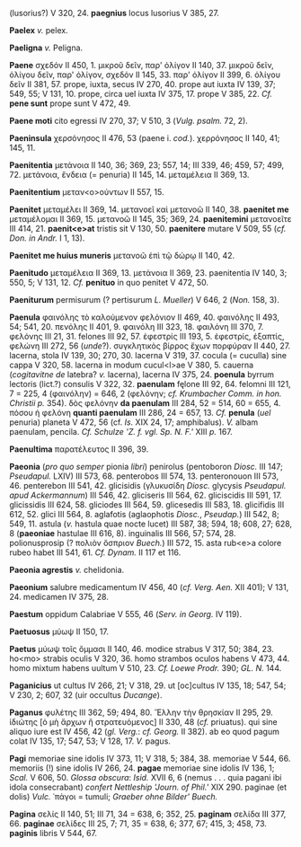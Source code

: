 (lusorius?) V 320, 24. **paegnius** locus lusorius V 385, 27.

**Paelex** *v.* pelex.

**Paeligna** *v.* Peligna.

**Paene** σχεδόν II 450, 1. μικροῦ δεῖν, παρ' ὀλίγον II 140, 37. μικροῦ
δεῖν, ὀλίγου δεῖν, παρ' ὀλίγον, σχεδόν II 145, 33. παρ' ὀλίγον II 399,
6. ὀλίγου δεῖν II 381, 57. prope, iuxta, secus IV 270, 40. prope aut
iuxta IV 139, 37; 549, 55; V 131, 10. prope, circa uel iuxta IV 375, 17.
prope V 385, 22. *Cf.* **pene sunt** prope sunt V 472, 49.

**Paene moti** cito egressi IV 270, 37; V 510, 3 (*Vulg. psalm.* 72, 2).

**Paeninsula** χερσόνησος II 476, 53 (paene i. *cod.*). χερρόνησος II
140, 41; 145, 11.

**Paenitentia** μετάνοια II 140, 36; 369, 23; 557, 14; III 339, 46; 459,
57; 499, 72. μετάνοια, ἔνδεια (= penuria) II 145, 14. μεταμέλεια II 369,
13.

**Paenitentium** μεταν\<ο\>ούντων II 557, 15.

**Paenitet** μεταμέλει II 369, 14. μετανοεῖ καὶ μετανοῶ II 140, 38.
**paenitet me** μεταμέλομαι II 369, 15. μετανοῶ II 145, 35; 369, 24.
**paenitemini** μετανοεῖτε III 414, 21. **paenit\<e\>at** tristis sit V
130, 50. **paenitere** mutare V 509, 55 (*cf. Don. in Andr.* I 1, 13).

**Paenitet me huius muneris** μετανοῶ ἐπὶ τῷ δώρῳ II 140, 42.

**Paenitudo** μεταμέλεια II 369, 13. μετάνοια II 369, 23. paenitentia IV
140, 3; 550, 5; V 131, 12. *Cf.* **penituo** in quo penitet V 472, 50.

**Paeniturum** permisurum (? pertisurum *L. Mueller*) V 646, 2 (*Non.*
158, 3).

**Paenula** φαινόλης τὸ καλούμενον φελόνιον II 469, 40. φαινόλης II 493,
54; 541, 20. πενόλης II 401, 9. φαινόλη III 323, 18. φαιλόνη III 370, 7.
φελόνης III 21, 31. felones III 92, 57. ἐφεστρίς III 193, 5. ἐφεστρίς,
ἐξαπτίς, φελώνη III 272, 56 (*unde*?). συγκλητικὸς βίρρος ἔχων πορφύραν
II 440, 27. lacerna, stola IV 139, 30; 270, 30. lacerna V 319, 37.
cocula (= cuculla) sine cappa V 320, 58. lacerna in modum cucul\<l\>ae V
380, 5. cauerna (*cogitavitne de* latebra? *v.* lacerna), lacerna IV
375, 24. **poenula** byrrum lectoris (lict.?) consulis V 322, 32.
**paenulam** fęlone III 92, 64. felomni III 121, 7 = 225, 4 (φαινόλην) =
646, 2 (φελόνην; *cf. Krumbacher Comm. in hon. Christii p.* 354). δὸς
φελόνην **da paenulam** III 284, 52 = 514, 60 = 655, 4. πόσου ἡ φελόνη
**quanti paenulam** III 286, 24 = 657, 13. *Cf.* **penula** (*uel*
penuria) planeta V 472, 56 (cf. *Is.* XIX 24, 17; amphibalus). *V.*
albam paenulam, pencila. *Cf. Schulze 'Z. f. vgl. Sp. N. F.'* XIII *p.*
167.

**Paenultima** παρατέλευτος II 396, 39.

**Paeonia** (*pro quo semper* pionia *libri*) penirolus (pentoboron
*Diosc.* III 147; *Pseudapul.* LXIV) III 573, 68. penterobos III 574,
13. penteronouon III 573, 46. penterebon III 541, 42. glicisidis
(γλυκυσίδη *Diosc.* glycysis *Pseudapul. apud Ackermannum*) III 546, 42.
gliciseris III 564, 62. gliciscidis III 591, 17. glicissidis III 624,
58. gliciodes III 564, 59. glicesedis III 583, 18. glicifidis III 612,
52. glici III 564, 8. aglafotis (aglaophotis *Diosc.*, *Pseudap.*) III 542,
8; 549, 11. astula (*v.* hastula quae nocte lucet) III 587, 38; 594, 18;
608, 27; 628, 8 (**paeoniae** hastulae III 616, 8). inguinalis III 566,
57; 574, 28. polionusprosip (? πολιὸν ὄσπριον *Buech.*) III 572, 15.
asta rub\<e\>a colore rubeo habet III 541, 61. *Cf. Dynam.* II 117 et
116.

**Paeonia agrestis** *v.* chelidonia.

**Paeonium** salubre medicamentum IV 456, 40 (*cf. Verg. Aen.* XII 401);
V 131, 24. medicamen IV 375, 28.

**Paestum** oppidum Calabriae V 555, 46 (*Serv. in Georg.* IV 119).

**Paetuosus** μύωψ II 150, 17.

**Paetus** μύωψ τοῖς ὄμμασι II 140, 46. modice strabus V 317, 50; 384,
23. ho\<mo\> strabis oculis V 320, 36. homo strambos oculos habens V
473, 44. homo mixtum habens uultum V 510, 23. *Cf. Loewe Prodr.* 390;
*GL. N.* 144.

**Paganicius** ut cultus IV 266, 21; V 318, 29. ut \[oc\]cultus IV
135, 18; 547, 54; V 230, 2; 607, 32 (uir occultus *Ducange*).

**Paganus** φυλέτης III 362, 59; 494, 80. Ἕλλην τὴν θρησκίαν II 295, 29.
ἰδιώτης \[ὁ μὴ ἄρχων ἢ στρατευόμενος\] II 330, 48 (*cf.* priuatus). qui
sine aliquo iure est IV 456, 42 (*gl. Verg.*: *cf. Georg.* II 382). ab
eo quod pagum colat IV 135, 17; 547, 53; V 128, 17. *V.* pagus.

**Pagi** memoriae sine idolis IV 373, 11; V 318, 5; 384, 38. memoriae V
544, 66. memoriis (!) sine idolis IV 266, 24. **pagae** memoriae sine
idolis IV 136, 1; *Scal.* V 606, 50. *Glossa obscura*: *Isid.* XVII 6, 6
(nemus . . . quia pagani ibi idola consecrabant) *confert Nettleship
'Journ. of Phil.'* XIX 290. paginae (et dolis) *Vulc.* ῾πάγοι =
tumuli; *Graeber ohne Bilder' Buech.*

**Pagina** σελίς II 140, 51; III 71, 34 = 638, 6; 352, 25. **paginam**
σελίδα III 377, 66. **paginae** σελίδες III 25, 7; 71, 35 = 638, 6; 377,
67; 415, 3; 458, 73. **paginis** libris V 544, 67.
